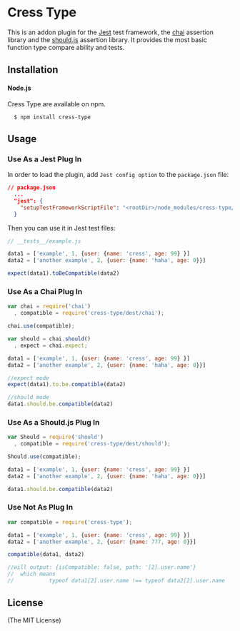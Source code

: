 # Cress Type

This is an addon plugin for the [Jest](https://github.com/facebook/jest) test framework, the [chai](http://github.com/logicalparadox/chai) assertion library and the [should.js](https://github.com/tj/should.js) assertion library. It provides the
most basic function type compare ability and tests. 

## Installation

#### Node.js

Cress Type are available on npm.

      $ npm install cress-type


## Usage

### Use As a Jest Plug In

In order to load the plugin, add  `Jest config option`  to the  `package.json`  file:

```json
// package.json
  ... 
  "jest": {
    "setupTestFrameworkScriptFile": "<rootDir>/node_modules/cress-type/dest/jest.js"
  }
```

Then you can use it in Jest test files:

```js
// __tests__/example.js

data1 = ['example', 1, {user: {name: 'cress', age: 99} }]
data2 = ['another example', 2, {user: {name: 'haha', age: 0}}]

expect(data1).toBeCompatible(data2)

```

### Use As a Chai Plug In

```js
var chai = require('chai')
  , compatible = require('cress-type/dest/chai');

chai.use(compatible);

var should = chai.should()
  , expect = chai.expect;

data1 = ['example', 1, {user: {name: 'cress', age: 99} }]
data2 = ['another example', 2, {user: {name: 'haha', age: 0}}]

//expect mode
expect(data1).to.be.compatible(data2)

//should mode
data1.should.be.compatible(data2)
```

### Use As a Should.js Plug In

```js
var Should = require('should')
  , compatible = require('cress-type/dest/should');

Should.use(compatible);

data1 = ['example', 1, {user: {name: 'cress', age: 99} }]
data2 = ['another example', 2, {user: {name: 'haha', age: 0}}]

data1.should.be.compatible(data2)
```


### Use Not As Plug In

```js
var compatible = require('cress-type');

data1 = ['example', 1, {user: {name: 'cress', age: 99} }]
data2 = ['another example', 2, {user: {name: 777, age: 0}}]

compatible(data1, data2)  

//will output: {isCompatible: false, path: '[2].user.name'}
//  which means
//           typeof data1[2].user.name !== typeof data2[2].user.name
```


## License

(The MIT License)

